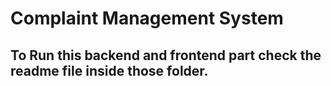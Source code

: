 # Complaint Management System

## To Run this backend and frontend part check the readme file inside those folder.


